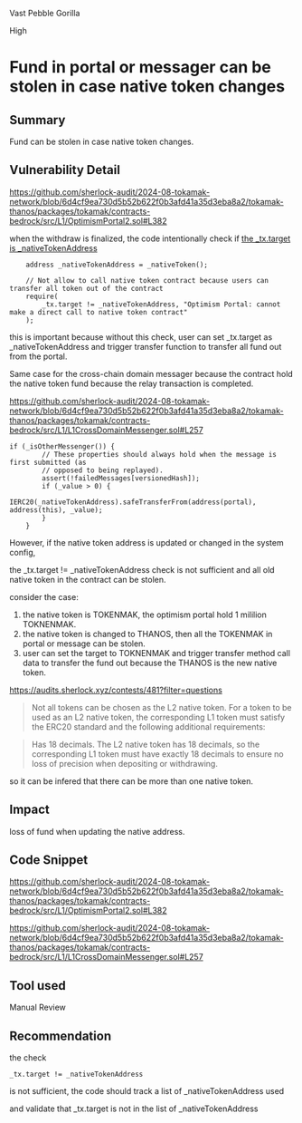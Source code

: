 Vast Pebble Gorilla

High

# Fund in portal or messager can be stolen in case native token changes

## Summary

Fund can be stolen in case native token changes.

## Vulnerability Detail

https://github.com/sherlock-audit/2024-08-tokamak-network/blob/6d4cf9ea730d5b52b622f0b3afd41a35d3eba8a2/tokamak-thanos/packages/tokamak/contracts-bedrock/src/L1/OptimismPortal2.sol#L382

when the withdraw is finalized, the code intentionally check if [the _tx.target is _nativeTokenAddress](https://github.com/sherlock-audit/2024-08-tokamak-network/blob/6d4cf9ea730d5b52b622f0b3afd41a35d3eba8a2/tokamak-thanos/packages/tokamak/contracts-bedrock/src/L1/OptimismPortal2.sol#L382)

```solidity
    address _nativeTokenAddress = _nativeToken();

    // Not allow to call native token contract because users can transfer all token out of the contract
    require(
        _tx.target != _nativeTokenAddress, "Optimism Portal: cannot make a direct call to native token contract"
    );
```

this is important because without this check, user can set _tx.target as _nativeTokenAddress and trigger transfer function to transfer all fund out from the portal.

Same case for the cross-chain domain messager because the contract hold the native token fund because the relay transaction is completed.

https://github.com/sherlock-audit/2024-08-tokamak-network/blob/6d4cf9ea730d5b52b622f0b3afd41a35d3eba8a2/tokamak-thanos/packages/tokamak/contracts-bedrock/src/L1/L1CrossDomainMessenger.sol#L257

```solidity
if (_isOtherMessenger()) {
        // These properties should always hold when the message is first submitted (as
        // opposed to being replayed).
        assert(!failedMessages[versionedHash]);
        if (_value > 0) {
            IERC20(_nativeTokenAddress).safeTransferFrom(address(portal), address(this), _value);
        }
    }
```

However, if the native token address is updated or changed in the system config,

the  _tx.target != _nativeTokenAddress check is not sufficient and all old native token in the contract can be stolen.

consider the case:

1. the native token is TOKENMAK, the optimism portal hold 1 mililion TOKNENMAK.
2. the native token is changed to THANOS, then all the TOKENMAK in portal or message can be stolen.
3. user can set the target to TOKNENMAK and trigger transfer method call data to transfer the fund out because the THANOS is the new native token.

https://audits.sherlock.xyz/contests/481?filter=questions

> Not all tokens can be chosen as the L2 native token. For a token to be used as an L2 native token, the corresponding L1 token must satisfy the ERC20 standard and the following additional requirements:

> Has 18 decimals. The L2 native token has 18 decimals, so the corresponding L1 token must have exactly 18 decimals to ensure no loss of precision when depositing or withdrawing.

so it can be infered  that there can be more than one native token.

## Impact

loss of fund when updating the native address.

## Code Snippet

https://github.com/sherlock-audit/2024-08-tokamak-network/blob/6d4cf9ea730d5b52b622f0b3afd41a35d3eba8a2/tokamak-thanos/packages/tokamak/contracts-bedrock/src/L1/OptimismPortal2.sol#L382

https://github.com/sherlock-audit/2024-08-tokamak-network/blob/6d4cf9ea730d5b52b622f0b3afd41a35d3eba8a2/tokamak-thanos/packages/tokamak/contracts-bedrock/src/L1/L1CrossDomainMessenger.sol#L257

## Tool used

Manual Review

## Recommendation

the check

```solidity
_tx.target != _nativeTokenAddress
```

is not sufficient, the code should track a list of  _nativeTokenAddress used

and validate that _tx.target is not in the list of _nativeTokenAddress

